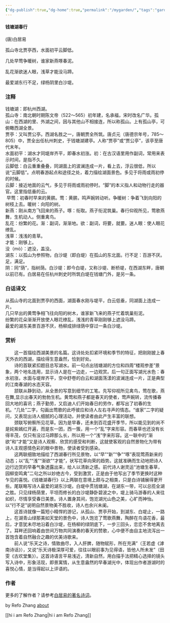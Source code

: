 ```yaml
---
{"dg-publish":true,"dg-home":true,"permalink":"/mygarden/","tags":"gardenEntry","dgPassFrontmatter":true}
---
```



#### 钱塘湖春行

(唐)白居易

孤山寺北贾亭西，水面初平云脚低。

几处早莺争暖树，谁家新燕啄春泥。

乱花渐欲迷人眼，浅草才能没马蹄。

最爱湖东行不足，绿杨阴里白沙堤。

### 注释

钱塘湖：即杭州西湖。  
孤山寺：南北朝时期陈文帝（522～565）初年建，名承福，宋时改名广华。孤山：在西湖的里、外湖之间，因与其他山不相接连，所以称孤山。上有孤山亭，可俯瞰西湖全景。  
贾亭：又叫贾公亭。西湖名胜之一，唐朝贾全所筑。唐贞元（唐德宗年号，785～805）中，贾全出任杭州刺史，于钱塘湖建亭。人称“贾亭”或“贾公亭”，该亭至唐代末年。  
水面初平：湖水才同堤岸齐平，即春水初涨。初：在古汉语里用作副词，常用来表示时间，是指不久。  
云脚低：白云重重叠叠，同湖面上的波澜连成一片，看上去，浮云很低，所以说“云脚低”。点明春游起点和途径之处，着力描绘湖面景色。多见于将雨或雨初停的时候。  
云脚：接近地面的云气，多见于将雨或雨初停时。“脚”的本义指人和动物行走的器官。这里指低垂的云。  
 早莺：初春时早来的黄鹂。莺：黄鹂，鸣声婉转动听。争暖树：争着飞到向阳的树枝上去。暖树：向阳的树。  
新燕：刚从南方飞回来的燕子。啄：衔取。燕子衔泥筑巢。春行仰观所见，莺歌燕舞，生机动人。侧重禽鸟。  
乱花：纷繁的花。渐：副词，渐渐地。欲：副词，将要，就要。迷人眼：使人眼花缭乱。  
浅草：浅浅的青草。  
才能：刚够上。  
没（mò）：遮没，盖没。  
湖东：以孤山为参照物，白沙堤（即白堤）在孤山的东北面。行不足：百游不厌。足，满足。  
阴：同“荫”，指树荫。白沙堤：即今白堤，又称沙堤、断桥堤，在西湖东畔，唐朝以前已有。白居易在任杭州刺史时所筑白堤在钱塘门外，是另一条。

### 白话译文

从孤山寺的北面到贾亭的西面，湖面春水刚与堤平，白云低垂，同湖面上连成一片。  
几只早出的黄莺争相飞往向阳的树木，谁家新飞来的燕子忙着筑巢衔泥。  
纷繁的花朵渐渐开放使人眼花缭乱，浅浅的青草刚刚够上遮没马蹄。  
最爱的湖东美景百游不厌，杨柳成排绿荫中穿过一条白沙堤。

### 赏析

  这一首描绘西湖美景的名篇。这诗处处扣紧环境和季节的特征，把刚刚披上春天外衣的西湖，描绘得生意盎然，恰到好处。  
　　诗的首联紧扣题目总写湖水。前一句点出钱塘湖的方位和四周“楼观参差”景象，两个地名连用，显示诗人是在一边走，一边观赏。后一句正面写湖光水色：春水初涨，水面与堤岸齐平，空中舒卷的白云和湖面荡漾的波澜连成一片，正是典型的江南春湖的水态天容。  
　　颔联从静到动，从全景的写意到细节的工笔。先写仰视所见禽鸟，莺在歌，燕在舞,显示出春天的勃勃生机。黄莺和燕子都是春天的使者，莺声婉转，流传播春回大地的喜讯；燕子勤劳，又启迪人们开始春日的劳作，都写出了初春的生机。“几处”二字，勾画出莺歌的此呼彼应和诗人左右寻声的情态。“谁家”二字的疑问，又表现出诗人细腻的心理活动，并使读者由此产生丰富的联想。  
　　颈联写俯察所见花草。因为是早春，还未到百花盛开季节，所以能见到的尚不是姹紫嫣红开遍，而是东一团，西一簇，用一个“乱”字来形容。而春草也还没有长得丰茂，仅只有没过马蹄那么长，所以用一个“浅”字来形容。这一联中的“渐欲”和“才能”又是诗人观察、欣赏的感受和判断，这就使客观的自然景物化为带有诗人主观感情色彩的眼中景物，使读者受到感染。  
　　这两联细致地描绘了西湖春行所见景物，以“早”“新”“争”“啄”表现莺燕新来的动态；以“乱”“浅”“渐欲”“才能”，状写花草向荣的趋势。这就准确而生动地把诗人边行边赏的早春气象透露出来，给人以清新之感。前代诗人谢灵运“池塘生春草，园柳变鸣禽”二句之所以妙绝古今，受到激赏，正是由于他写出了季节更换时这种乍见的喜悦。《钱塘湖春行》以上两联在意境上颇与之相类，只是白诗铺展得更开些。尾联略写诗人最爱的湖东沙堤。白堤中贯钱塘湖，在湖东一带，可以总揽全湖之胜。只见绿杨荫里，平坦而修长的白沙堤静卧碧波之中，堤上骑马游春的人来往如织，尽情享受春日美景。诗人置身其间，饱览湖光山色之美，心旷而神怡。以“行不足”说明自然景物美不胜收，诗人也余兴未阑。  
　　这首诗就像一篇短小精悍的游记，从孤山、贾亭开始，到湖东、白堤止，一路上，在湖青山绿那美如天堂的景色中，诗人饱览了莺歌燕舞，陶醉在鸟语花香，最后，才意犹未尽地沿着白沙堤，在杨柳的绿阴底下，一步三回头，恋恋不舍地离去了。耳畔还回响着由世间万物共同演奏的春天的赞歌，心中便不由自主地流泻出一首饱含着自然融合之趣的优美诗歌来。  
　　前人说“乐天之诗，情致曲尽，入人肝脾，随物赋形，所在充满”（王若虚《滹南诗话》），又说“乐天诗极深厚可爱，往往以眼前事为见得语，皆他人所未发”（田雯《古欢堂集》）。这首诗语言平易浅近，清新自然，用白描手法把精心选择的镜头写入诗中，形象活现，即景寓情，从生意盎然的早春湖光中，体现出作者游湖时的喜悦心情，是当得起以上评语的。

### 作者

更多的了解作者？请参考[白居易的著名诗词](https://www.shicile.com/top/baijuyi)。

by Refo Zhang [about](/hi-i-am-refo-zhang/)

[[hi i am Refo Zhang\|hi i am Refo Zhang]]